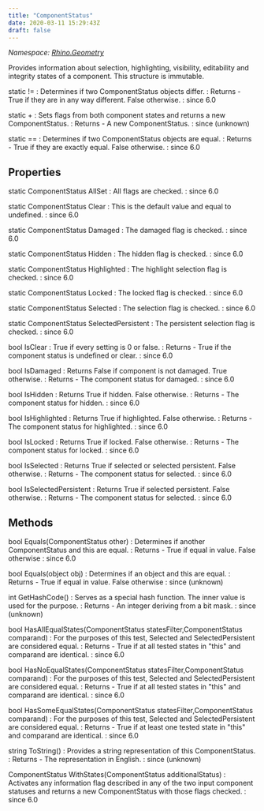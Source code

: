 ```yaml
---
title: "ComponentStatus"
date: 2020-03-11 15:29:43Z
draft: false
---
```


*Namespace: [Rhino.Geometry](../)*

Provides information about selection, highlighting, visibility, editability and integrity states of a component.
   This structure is immutable.

static !=
: Determines if two ComponentStatus objects differ.
: Returns - True if they are in any way different. False otherwise.
: since 6.0

static +
: Sets flags from both component states and returns a new ComponentStatus.
: Returns - A new ComponentStatus.
: since (unknown)

static ==
: Determines if two ComponentStatus objects are equal.
: Returns - True if they are exactly equal. False otherwise.
: since 6.0
## Properties

static ComponentStatus AllSet
: All flags are checked.
: since 6.0

static ComponentStatus Clear
: This is the default value and equal to undefined.
: since 6.0

static ComponentStatus Damaged
: The damaged flag is checked.
: since 6.0

static ComponentStatus Hidden
: The hidden flag is checked.
: since 6.0

static ComponentStatus Highlighted
: The highlight selection flag is checked.
: since 6.0

static ComponentStatus Locked
: The locked flag is checked.
: since 6.0

static ComponentStatus Selected
: The selection flag is checked.
: since 6.0

static ComponentStatus SelectedPersistent
: The persistent selection flag is checked.
: since 6.0

bool IsClear
: True if every setting is 0 or false.
: Returns - True if the component status is undefined or clear.
: since 6.0

bool IsDamaged
: Returns False if component is not damaged. True otherwise.
: Returns - The component status for damaged.
: since 6.0

bool IsHidden
: Returns True if hidden. False otherwise.
: Returns - The component status for hidden.
: since 6.0

bool IsHighlighted
: Returns True if highlighted. False otherwise.
: Returns - The component status for highlighted.
: since 6.0

bool IsLocked
: Returns True if locked. False otherwise.
: Returns - The component status for locked.
: since 6.0

bool IsSelected
: Returns True if selected or selected persistent. False otherwise.
: Returns - The component status for selected.
: since 6.0

bool IsSelectedPersistent
: Returns True if selected persistent. False otherwise.
: Returns - The component status for selected.
: since 6.0
## Methods

bool Equals(ComponentStatus other)
: Determines if another ComponentStatus and this are equal.
: Returns - True if equal in value. False otherwise
: since 6.0

bool Equals(object obj)
: Determines if an object and this are equal.
: Returns - True if equal in value. False otherwise
: since (unknown)

int GetHashCode()
: Serves as a special hash function. The inner value is used for the purpose.
: Returns - An integer deriving from a bit mask.
: since (unknown)

bool HasAllEqualStates(ComponentStatus statesFilter,ComponentStatus comparand)
: For the purposes of this test, Selected and SelectedPersistent are considered equal.
: Returns - True if at all tested states in "this" and comparand are identical.
: since 6.0

bool HasNoEqualStates(ComponentStatus statesFilter,ComponentStatus comparand)
: For the purposes of this test, Selected and SelectedPersistent are considered equal.
: Returns - True if at all tested states in "this" and comparand are identical.
: since 6.0

bool HasSomeEqualStates(ComponentStatus statesFilter,ComponentStatus comparand)
: For the purposes of this test, Selected and SelectedPersistent are considered equal.
: Returns - True if at least one tested state in "this" and comparand are identical.
: since 6.0

string ToString()
: Provides a string representation of this ComponentStatus.
: Returns - The representation in English.
: since (unknown)

ComponentStatus WithStates(ComponentStatus additionalStatus)
: Activates any information flag described in any of the two input component statuses
     and returns a new ComponentStatus with those flags checked.
: since 6.0
